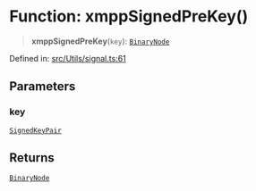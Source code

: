 # Function: xmppSignedPreKey()

> **xmppSignedPreKey**(`key`): [`BinaryNode`](../type-aliases/BinaryNode.md)

Defined in: [src/Utils/signal.ts:61](https://github.com/Fokusdotid/bail/blob/3bd64a6fd6e8fc52d3ec9ba842534bed26103555/src/Utils/signal.ts#L61)

## Parameters

### key

[`SignedKeyPair`](../type-aliases/SignedKeyPair.md)

## Returns

[`BinaryNode`](../type-aliases/BinaryNode.md)
